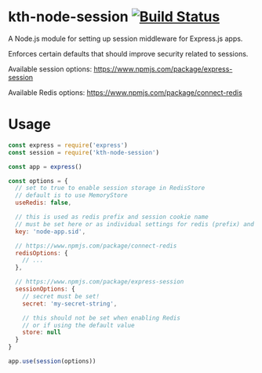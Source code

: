 # kth-node-session [![Build Status](https://travis-ci.org/KTH/kth-node-session.svg?branch=master)](https://travis-ci.org/KTH/kth-node-session)

A Node.js module for setting up session middleware for Express.js apps.

Enforces certain defaults that should improve security related to sessions.

Available session options: https://www.npmjs.com/package/express-session

Available Redis options: https://www.npmjs.com/package/connect-redis

# Usage

```javascript
const express = require('express')
const session = require('kth-node-session')

const app = express()

const options = {
  // set to true to enable session storage in RedisStore
  // default is to use MemoryStore
  useRedis: false,

  // this is used as redis prefix and session cookie name
  // must be set here or as individual settings for redis (prefix) and session (name)
  key: 'node-app.sid',

  // https://www.npmjs.com/package/connect-redis
  redisOptions: {
    // ...
  },

  // https://www.npmjs.com/package/express-session
  sessionOptions: {
    // secret must be set!
    secret: 'my-secret-string',

    // this should not be set when enabling Redis
    // or if using the default value
    store: null
  }
}

app.use(session(options))
```
